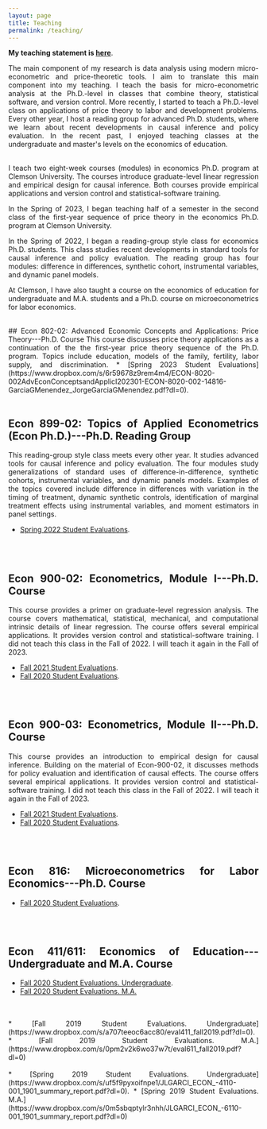 ```yaml
---
layout: page
title: Teaching
permalink: /teaching/
---
```

<style>body {text-align: justify}</style>
<b>My teaching statement is <a href="https://www.dropbox.com/s/z0eeahtcu0c0n20/garcia_teachingstatement.pdf?dl=0">here</a></b>.
<br>
<p align="justify"> 
The main component of my research is data analysis using modern micro-econometric and price-theoretic tools. I aim to translate this main component into my teaching. I teach the basis for micro-econometric analysis at the Ph.D.-level in classes that combine theory, statistical software, and version control. More recently, I started to teach a Ph.D.-level class on applications of price theory to labor and development problems. Every other year, I host a reading group for advanced Ph.D. students, where we learn about recent developments in causal inference and policy evaluation. In the recent past, I enjoyed teaching classes at the undergraduate and master's levels on the economics of education.
</p>
<br>
I teach two eight-week courses (modules) in economics Ph.D. program at Clemson University. The courses introduce graduate-level linear regression and empirical design for causal inference. Both courses provide empirical applications and version control and statistical-software training.<br />

In the Spring of 2023, I began teaching half of a semester in the second class of the first-year sequence of price theory in the economics Ph.D. program at Clemson University.

In the Spring of 2022, I began a reading-group style class for economics Ph.D. students. This class studies recent developments in standard tools for causal inference and policy evaluation. The reading group has four modules: difference in differences, synthetic cohort, instrumental variables, and dynamic panel models.<br />

At Clemson, I have also taught a course on the economics of education for undergraduate and M.A. students and a Ph.D. course on microeconometrics for labor economics. 

<br />
## Econ 802-02: Advanced Economic Concepts and Applications: Price Theory---Ph.D. Course
This course discusses price theory applications as a continuation of the the first-year price theory sequence of the Ph.D. program. Topics include education, models of the family, fertility, labor supply, and discrimination.
* [Spring 2023 Student Evaluations](https://www.dropbox.com/s/6r59678z9rem4m4/ECON-8020-002AdvEconConceptsandApplicI202301-ECON-8020-002-14816-GarciaGMenendez_JorgeGarciaGMenendez.pdf?dl=0).
<br />
<br />

## Econ 899-02: Topics of Applied Econometrics (Econ Ph.D.)---Ph.D. Reading Group
This reading-group style class meets every other year. It studies advanced tools for causal inference and policy evaluation. The four modules study generalizations of standard uses of difference-in-difference, synthetic cohorts, instrumental variables, and dynamic panels models. Examples of the topics covered include difference in differences with variation in the timing of treatment, dynamic synthetic controls, identification of marginal treatment effects using instrumental variables, and moment estimators in panel settings.
* [Spring 2022 Student Evaluations](https://www.dropbox.com/s/5vwqohsvfr7vmsl/ECON-8990-002SelectedTopicsinEconomics202201-ECON-8990-002-20309-GarciaMenendez_GarciaGMenendezJorge.pdf?dl=0).
<br />
<br />

## Econ 900-02: Econometrics, Module I---Ph.D. Course
This course provides a primer on graduate-level regression analysis. The course covers mathematical, statistical, mechanical, and computational intrinsic details of linear regression. The course offers several empirical applications. It provides version control and statistical-software training. I did not teach this class in the Fall of 2022. I will teach it again in the Fall of 2023.
* [Fall 2021 Student Evaluations](https://www.dropbox.com/s/913oo1ucdjk9lup/ECON-9000-002SelectedTopics202108-ECON-9000-002-89525-GarciaGMenendez_JorgeGarciaGMenendez.pdf?dl=0).
* [Fall 2020 Student Evaluations](https://www.dropbox.com/s/ky2x0gry3nps2ip/ECON-9000-002SelectedTopics_JorgeGarciaGMenendez.pdf?dl=0).
<br />
<br />

## Econ 900-03: Econometrics,  Module II---Ph.D. Course
This course provides an introduction to empirical design for causal inference. Building on the material of Econ-900-02, it discusses methods for policy evaluation and identification of causal effects. The course offers several empirical applications. It provides version control and statistical-software training. I did not teach this class in the Fall of 2022. I will teach it again in the Fall of 2023.
* [Fall 2021 Student Evaluations](https://www.dropbox.com/s/qo3zn2pkcfzpd4m/ECON-9000-003SelectedTopics202108-ECON-9000-003-89526-GarciaGMenendez_JorgeGarciaGMenendez.pdf?dl=0).
* [Fall 2020 Student Evaluations](https://www.dropbox.com/s/67ft8lxi8ngjpo3/ECON-9000-003SelectedTopics_JorgeGarciaGMenendez.pdf?dl=0).
<br />
<br />

## Econ 816: Microeconometrics for Labor Economics---Ph.D. Course
* [Fall 2020 Student Evaluations](https://www.dropbox.com/s/5m3mtkzzcub997u/eval816_fall2019.pdf?dl=0).
<br />
<br />

## Econ 411/611: Economics of Education---Undergraduate and M.A. Course
* [Fall 2020  Student Evaluations. Undergraduate](https://www.dropbox.com/s/vujjz00bbm0gm30/ECON-4110-002EconofEducation_JorgeGarciaGMenendez.pdf?dl=0).
* [Fall 2020 Student Evaluations. M.A.](https://www.dropbox.com/s/s7m3l5pzsytu0ul/ECON-6110-001EconofEducation_JorgeGarciaGMenendez.pdf?dl=0)
<br />
<br />
* [Fall 2019 Student Evaluations. Undergraduate](https://www.dropbox.com/s/a707teeoc6acc80/eval411_fall2019.pdf?dl=0).
* [Fall 2019 Student Evaluations. M.A.](https://www.dropbox.com/s/0pm2v2k6wo37w7t/eval611_fall2019.pdf?dl=0)
<br />
<br />
* [Spring 2019 Student Evaluations. Undergraduate](https://www.dropbox.com/s/uf5f9pyxoifnpe1/JLGARCI_ECON_-4110-001_1901_summary_report.pdf?dl=0).
* [Spring 2019 Student Evaluations. M.A.](https://www.dropbox.com/s/0m5sbqptylr3nhh/JLGARCI_ECON_-6110-001_1901_summary_report.pdf?dl=0)